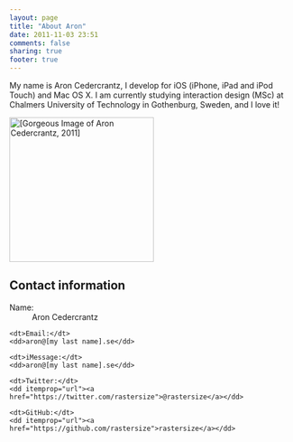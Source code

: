 ```yaml
---
layout: page
title: "About Aron"
date: 2011-11-03 23:51
comments: false
sharing: true
footer: true
---
```

My name is Aron Cedercrantz, I develop for iOS (iPhone, iPad and iPod Touch) and Mac OS X. I am currently studying interaction design (MSc) at Chalmers University of Technology in Gothenburg, Sweden, and I love it!

<section class="vcard" itemscope itemtype="http://data-vocabulary.org/Person">
<div class="profile-image">
	<img itemprop="photo" class="me" src="{{ url_root }}/images/aron_cedercrantz.jpg" alt="[Gorgeous Image of Aron Cedercrantz, 2011]" width="256px" height="256px">
</div>

<h1> Contact information </h1>
<dl>
	<dt>Name:</dt>
	<dd itemprop="name">Aron Cedercrantz</dd>
	
	<dt>Email:</dt>
	<dd>aron@[my last name].se</dd>
	
	<dt>iMessage:</dt>
	<dd>aron@[my last name].se</dd>
	
	<dt>Twitter:</dt>
	<dd itemprop="url"><a href="https://twitter.com/rastersize">@rastersize</a></dd>
	
	<dt>GitHub:</dt>
	<dd itemprop="url"><a href="https://github.com/rastersize">rastersize</a></dd>
</dl>
</section>
